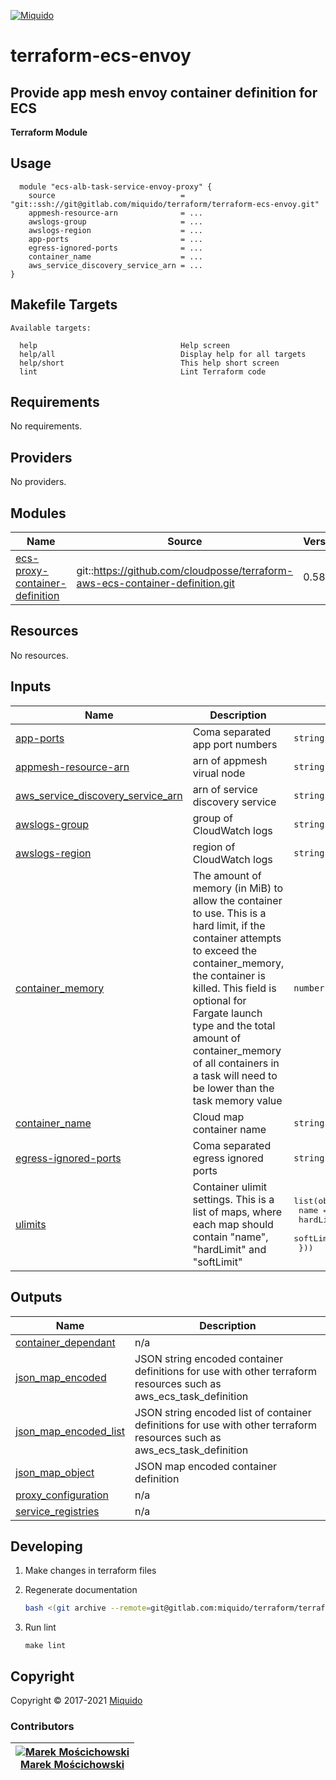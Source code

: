 <!-- This file was automatically generated by the `build-harness`. Make all changes to `README.yaml` and run `make readme` to rebuild this file. -->
[![Miquido][logo]](https://www.miquido.com/)

# terraform-ecs-envoy
Provide app mesh envoy container definition for ECS
---
**Terraform Module**
## Usage

```hcl
  module "ecs-alb-task-service-envoy-proxy" {
    source                            = "git::ssh://git@gitlab.com/miquido/terraform/terraform-ecs-envoy.git"
    appmesh-resource-arn              = ...
    awslogs-group                     = ...
    awslogs-region                    = ...
    app-ports                         = ...
    egress-ignored-ports              = ...
    container_name                    = ...
    aws_service_discovery_service_arn = ...
}
```
<!-- markdownlint-disable -->
## Makefile Targets
```text
Available targets:

  help                                Help screen
  help/all                            Display help for all targets
  help/short                          This help short screen
  lint                                Lint Terraform code

```
<!-- markdownlint-restore -->
<!-- markdownlint-disable -->
## Requirements

No requirements.

## Providers

No providers.

## Modules

| Name | Source | Version |
|------|--------|---------|
| <a name="module_ecs-proxy-container-definition"></a> [ecs-proxy-container-definition](#module\_ecs-proxy-container-definition) | git::https://github.com/cloudposse/terraform-aws-ecs-container-definition.git | 0.58.1 |

## Resources

No resources.

## Inputs

| Name | Description | Type | Default | Required |
|------|-------------|------|---------|:--------:|
| <a name="input_app-ports"></a> [app-ports](#input\_app-ports) | Coma separated app port numbers | `string` | n/a | yes |
| <a name="input_appmesh-resource-arn"></a> [appmesh-resource-arn](#input\_appmesh-resource-arn) | arn of appmesh virual node | `string` | n/a | yes |
| <a name="input_aws_service_discovery_service_arn"></a> [aws\_service\_discovery\_service\_arn](#input\_aws\_service\_discovery\_service\_arn) | arn of service discovery service | `string` | n/a | yes |
| <a name="input_awslogs-group"></a> [awslogs-group](#input\_awslogs-group) | group of CloudWatch logs | `string` | n/a | yes |
| <a name="input_awslogs-region"></a> [awslogs-region](#input\_awslogs-region) | region of CloudWatch logs | `string` | n/a | yes |
| <a name="input_container_memory"></a> [container\_memory](#input\_container\_memory) | The amount of memory (in MiB) to allow the container to use. This is a hard limit, if the container attempts to exceed the container\_memory, the container is killed. This field is optional for Fargate launch type and the total amount of container\_memory of all containers in a task will need to be lower than the task memory value | `number` | `null` | no |
| <a name="input_container_name"></a> [container\_name](#input\_container\_name) | Cloud map container name | `string` | n/a | yes |
| <a name="input_egress-ignored-ports"></a> [egress-ignored-ports](#input\_egress-ignored-ports) | Coma separated egress ignored ports | `string` | n/a | yes |
| <a name="input_ulimits"></a> [ulimits](#input\_ulimits) | Container ulimit settings. This is a list of maps, where each map should contain "name", "hardLimit" and "softLimit" | <pre>list(object({<br>    name      = string<br>    hardLimit = number<br>    softLimit = number<br>  }))</pre> | `null` | no |

## Outputs

| Name | Description |
|------|-------------|
| <a name="output_container_dependant"></a> [container\_dependant](#output\_container\_dependant) | n/a |
| <a name="output_json_map_encoded"></a> [json\_map\_encoded](#output\_json\_map\_encoded) | JSON string encoded container definitions for use with other terraform resources such as aws\_ecs\_task\_definition |
| <a name="output_json_map_encoded_list"></a> [json\_map\_encoded\_list](#output\_json\_map\_encoded\_list) | JSON string encoded list of container definitions for use with other terraform resources such as aws\_ecs\_task\_definition |
| <a name="output_json_map_object"></a> [json\_map\_object](#output\_json\_map\_object) | JSON map encoded container definition |
| <a name="output_proxy_configuration"></a> [proxy\_configuration](#output\_proxy\_configuration) | n/a |
| <a name="output_service_registries"></a> [service\_registries](#output\_service\_registries) | n/a |
<!-- markdownlint-restore -->


## Developing

1. Make changes in terraform files

2. Regenerate documentation

    ```bash
    bash <(git archive --remote=git@gitlab.com:miquido/terraform/terraform-readme-update.git master update.sh | tar -xO)
    ```

3. Run lint

    ```
    make lint
    ```

## Copyright

Copyright © 2017-2021 [Miquido](https://miquido.com)



### Contributors

|  [![Marek Mościchowski][marekmoscichowski_avatar]][marekmoscichowski_homepage]<br/>[Marek Mościchowski][marekmoscichowski_homepage] |
|---|

  [marekmoscichowski_homepage]: https://github.com/marekmoscichowski
  [marekmoscichowski_avatar]: https://github.com/marekmoscichowski.png?size=150



  [logo]: https://www.miquido.com/img/logos/logo__miquido.svg
  [website]: https://www.miquido.com/
  [gitlab]: https://gitlab.com/miquido
  [github]: https://github.com/miquido
  [bitbucket]: https://bitbucket.org/miquido

